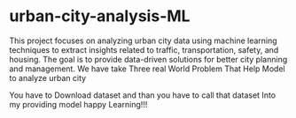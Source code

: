# urban-city-analysis-ML
This project focuses on analyzing urban city data using machine learning techniques to extract insights related to traffic, transportation, safety, and housing. The goal is to provide data-driven solutions for better city planning and management.
We have take Three real World Problem That Help Model to analyze urban city

You have to Download dataset and than you have to call that dataset Into my providing model
happy Learning!!!
